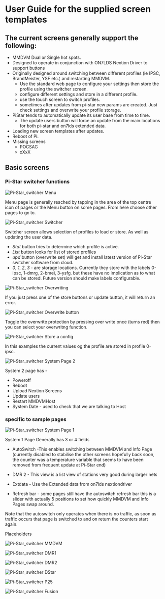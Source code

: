 
# User Guide for the supplied screen templates

## The current screens generally support the following:

- MMDVM Dual or Single hot spots.
- Designed to operate in conjunction with ON7LDS Nextion Driver to support buttons
- Originally designed around switching between different profiles (ie IPSC, BrandMeister, YSF etc.) and restarting MMDVM.
 	- Use the standard web page to configure your settings then store the profile using the switcher screen.
	- configure different settings and store in a different profile.
	- use the touch screen to switch profiles.
	- sometimes after updates from pi-star new params are created. Just check settings and overwrite your profile storage.
- PiStar tends to automatically update its user base from time to time.
	- The update users button will force an update from the main locations for both pi-star and on7lds extended data.
- Loading new screen templates after updates.
- Reboot of Pi.
- Missing screens
	- POCSAG
	- xXxX



## Basic screens

### Pi-Star switcher functions


![Pi-Star_switcher Menu](docs/images/pss-menu.png?raw=true "Menu Screen")

Menu page is generally reached by tapping in the area of the top centre icon of pages or the Menu button on some pages. From here choose other pages to go to.


![Pi-Star_switcher Switcher](docs/images/pss-switcher.png?raw=true "Switcher Screen")

Switcher screen allows selection of profiles to load or store. As well as updating the user data.
- *Stat* button tries to determine which profile is active.
- *List* button looks for list of stored profiles
- *upd* button (overwrite set) will get and install latest version of Pi-Star switcher software from cloud.
- *0*, *1*, *2*, *3* - are storage locations. Currently they store with the labels 0-ipsc, 1-dmrg, 2-bmei, 3-ysfg. but these have no implication as to what can be stored. Future version should make labels configurable.




![Pi-Star_switcher Overwriting](docs/images/pss-overwrite-protection.png?raw=true "protection from overwriting")

If you just press one of the store buttons or update button, it will return an error.

![Pi-Star_switcher Overwrite button](docs/images/pss-overwrite.png?raw=true "overwrite button")

Toggle the overwrite protection by pressing over write once (turns red)
then you can select your overwritng function.


![Pi-Star_switcher Store a config](docs/images/pss-storeconfig.png?raw=true "Store a Config")

In this examples the current values og the profile are stored in profile 0-ipsc.

![Pi-Star_switcher System Page 2](docs/images/pss-system2.png?raw=true "System Page 2")


System 2 page has -
- Poweroff
- Reboot  
- Upload Nextion Screens
- Update users
- Restart MMDVMHost
- System Date - used to check that we are talking to Host


### specific to sample pages

![Pi-Star_switcher System Page 1](docs/images/pss-system1.png?raw=true "System Page 1")

System 1 Page Generally has 3 or 4 fields

- AutoSwitch  -This enables switching between MMDVM and Info Page (currently disabled to stabilise the other screens hopefully back soon, the counter was a temperature variable that seems to have been removed from frequent update at Pi-Star end)
- DMR 2 - This view is a list view of stations very good during larger nets
- Extdata - Use the Extended data from on7lds nextiondriver

- Refresh bar - some pages still have the autoswitch refresh bar this is a slider with actually 5 positions to set how quickly MMDVM and Info Pages swap around.

Note that the autoswitch only operates when there is no traffic, as soon as traffic occurs that page is switched to and on return the counters start again.


Placeholders

![Pi-Star_switcher MMDVM](docs/images/pss-menu.png?raw=true "Menu Screen")

![Pi-Star_switcher DMR1](docs/images/pss-menu.png?raw=true "Menu Screen")

![Pi-Star_switcher DMR2](docs/images/pss-menu.png?raw=true "Menu Screen")

![Pi-Star_switcher DStar](docs/images/pss-menu.png?raw=true "Menu Screen")

![Pi-Star_switcher P25](docs/images/pss-menu.png?raw=true "Menu Screen")

![Pi-Star_switcher Fusion](docs/images/pss-menu.png?raw=true "Menu Screen")
